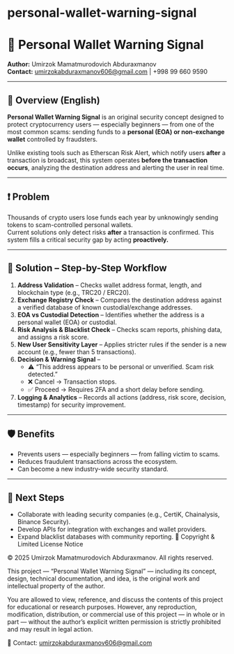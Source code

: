 # personal-wallet-warning-signal
# 🚨 Personal Wallet Warning Signal

**Author:** Umirzok Mamatmurodovich Abduraxmanov  
**Contact:** umirzokabduraxmanov606@gmail.com | +998 99 660 9590

---

## 📌 Overview (English)

**Personal Wallet Warning Signal** is an original security concept designed to protect cryptocurrency users — especially beginners — from one of the most common scams: sending funds to a **personal (EOA) or non-exchange wallet** controlled by fraudsters.

Unlike existing tools such as Etherscan Risk Alert, which notify users **after** a transaction is broadcast, this system operates **before the transaction occurs**, analyzing the destination address and alerting the user in real time.

---

## ❗ Problem

Thousands of crypto users lose funds each year by unknowingly sending tokens to scam-controlled personal wallets.  
Current solutions only detect risks **after** a transaction is confirmed. This system fills a critical security gap by acting **proactively.**

---

## 🧠 Solution – Step-by-Step Workflow

1. **Address Validation** – Checks wallet address format, length, and blockchain type (e.g., TRC20 / ERC20).  
2. **Exchange Registry Check** – Compares the destination address against a verified database of known custodial/exchange addresses.  
3. **EOA vs Custodial Detection** – Identifies whether the address is a personal wallet (EOA) or custodial.  
4. **Risk Analysis & Blacklist Check** – Checks scam reports, phishing data, and assigns a risk score.  
5. **New User Sensitivity Layer** – Applies stricter rules if the sender is a new account (e.g., fewer than 5 transactions).  
6. **Decision & Warning Signal** –  
   - ⚠️ “This address appears to be personal or unverified. Scam risk detected.”  
   - ❌ Cancel → Transaction stops.  
   - ✅ Proceed → Requires 2FA and a short delay before sending.  
7. **Logging & Analytics** – Records all actions (address, risk score, decision, timestamp) for security improvement.

---

## 🛡️ Benefits

- Prevents users — especially beginners — from falling victim to scams.  
- Reduces fraudulent transactions across the ecosystem.  
- Can become a new industry-wide security standard.  

---

## 🔄 Next Steps

- Collaborate with leading security companies (e.g., CertiK, Chainalysis, Binance Security).  
- Develop APIs for integration with exchanges and wallet providers.  
- Expand blacklist databases with community reporting.
📜 Copyright & Limited License Notice

© 2025 Umirzok Mamatmurodovich Abduraxmanov. All rights reserved.

This project — “Personal Wallet Warning Signal” — including its concept, design, technical documentation, and idea, is the original work and intellectual property of the author.

You are allowed to view, reference, and discuss the contents of this project for educational or research purposes.
However, any reproduction, modification, distribution, or commercial use of this project — in whole or in part — without the author’s explicit written permission is strictly prohibited and may result in legal action.

📩 Contact: umirzokabduraxmanov606@gmail.com


